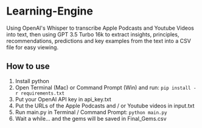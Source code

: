 # Learning-Engine

Using OpenAI's Whisper to transcribe Apple Podcasts and Youtube Videos into text, then using GPT 3.5 Turbo 16k to extract insights, principles, recommendations, predictions and key examples from the text into a CSV file for easy viewing. 

## How to use

1. Install python
2. Open Terminal (Mac) or Command Prompt (Win) and run:
   ```pip install -r requirements.txt```
4. Put your OpenAI API key in api_key.txt
5. Put the URLs of the Apple Podcasts and / or Youtube videos in input.txt
6. Run main.py in Terminal / Command Prompt:
   ```python main.py```
7. Wait a while... and the gems will be saved in Final_Gems.csv
